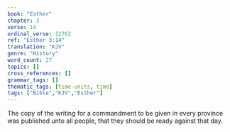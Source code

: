 ```yaml
---
book: "Esther"
chapter: 3
verse: 14
ordinal_verse: 12762
ref: "Esther 3:14"
translation: "KJV"
genre: "History"
word_count: 27
topics: []
cross_references: []
grammar_tags: []
thematic_tags: [time-units, time]
tags: ["Bible","KJV","Esther"]
---
```

The copy of the writing for a commandment to be given in every province was published unto all people, that they should be ready against that day.
